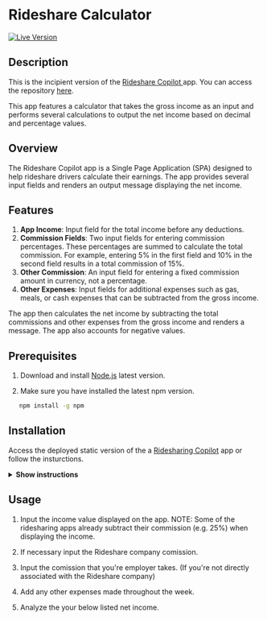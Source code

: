 # Rideshare Calculator

[![Live Version](https://img.shields.io/badge/Live%20Version-Click%20Here-brightgreen)](https://calculator.rideshare-copilot.eu)

## Description

This is the incipient version of the [Rideshare Copilot ](https://www.rideshare-copilot.eu/) app. You can access the repository [here](https://github.com/EmanuelTabian/rideshare-copilot-v2).

This app features a calculator that takes the gross income as an input and performs several calculations to output the net income based on decimal and percentage values.

## Overview

The Rideshare Copilot app is a Single Page Application (SPA) designed to help rideshare drivers calculate their earnings. The app provides several input fields and renders an output message displaying the net income.

## Features

1. **App Income**: Input field for the total income before any deductions.
2. **Commission Fields**: Two input fields for entering commission percentages. These percentages are summed to calculate the total commission. For example, entering 5% in the first field and 10% in the second field results in a total commission of 15%.
3. **Other Commission**: An input field for entering a fixed commission amount in currency, not a percentage.
4. **Other Expenses**: Input fields for additional expenses such as gas, meals, or cash expenses that can be subtracted from the gross income.

The app then calculates the net income by subtracting the total commissions and other expenses from the gross income and renders a message. The app also accounts for negative values.

## Prerequisites

1. Download and install [Node.js](https://nodejs.org/en/download) latest version.

1. Make sure you have installed the latest npm version.

```sh
   npm install -g npm
```

## Installation

Access the deployed static version of the a [Ridesharing Copilot](https://rideshare-copilot.onrender.com/) app or follow the insturctions.

<details><summary><b>Show instructions</b></summary>

1. Clone the repository into your local machine or manually download the zip file.

```sh
   git clone https://github.com/ai/size-limit.git
```

2. Make sure you're in the project's directory and start the React.js app.

```sh
   npm run start
```

</details>

## Usage

1. Input the income value displayed on the app.
   NOTE: Some of the ridesharing apps already subtract their commission (e.g. 25%) when displaying the income.

2. If necessary input the Rideshare company comission.

3. Input the comission that you're employer takes. (If you're not directly associated with the Rideshare company)

4. Add any other expenses made throughout the week.

5. Analyze the your below listed net income.
